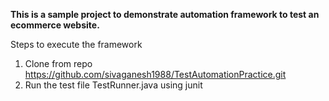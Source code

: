 <strong> This is a sample project to demonstrate automation framework to test an ecommerce website. </strong>

Steps to execute the framework

1. Clone from repo https://github.com/sivaganesh1988/TestAutomationPractice.git <br>
2. Run the test file TestRunner.java using junit
